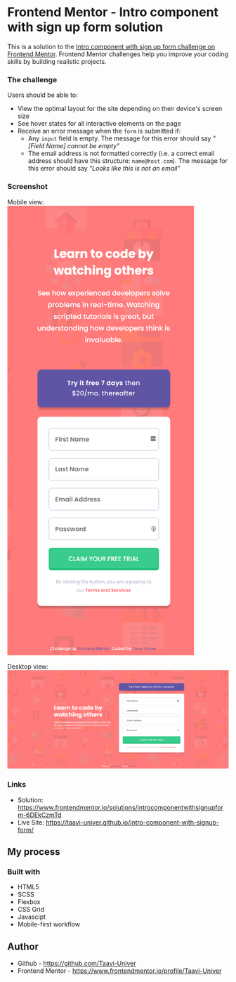# Frontend Mentor - Intro component with sign up form solution

This is a solution to the [Intro component with sign up form challenge on Frontend Mentor](https://www.frontendmentor.io/challenges/intro-component-with-signup-form-5cf91bd49edda32581d28fd1). Frontend Mentor challenges help you improve your coding skills by building realistic projects. 

### The challenge

Users should be able to:

- View the optimal layout for the site depending on their device's screen size
- See hover states for all interactive elements on the page
- Receive an error message when the `form` is submitted if:
  - Any `input` field is empty. The message for this error should say *"[Field Name] cannot be empty"*
  - The email address is not formatted correctly (i.e. a correct email address should have this structure: `name@host.com`). The message for this error should say *"Looks like this is not an email"*

### Screenshot

Mobile view:
![](./design/taavi-univer.github.io_intro-component-with-signup-form_mobile.png)

Desktop view:
![](./design/taavi-univer.github.io_intro-component-with-signup-form_desktop.png)

### Links

- Solution: https://www.frontendmentor.io/solutions/introcomponentwithsignupform-6DEkCzmTd
- Live Site: https://taavi-univer.github.io/intro-component-with-signup-form/

## My process

### Built with

- HTML5
- SCSS
- Flexbox
- CSS Grid
- Javascipt
- Mobile-first workflow

## Author

- Github - https://github.com/Taavi-Univer
- Frontend Mentor - https://www.frontendmentor.io/profile/Taavi-Univer
